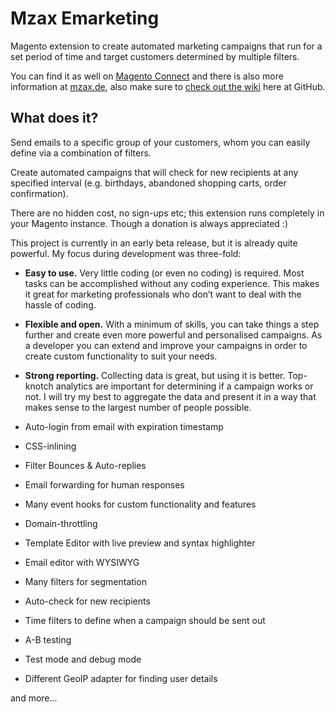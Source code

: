 # Mzax Emarketing

Magento extension to create automated marketing campaigns that run for a set 
period of time and target customers determined by multiple filters.

You can find it as well on <a href="http://www.magentocommerce.com/magento-connect/mzax-emarketing.html">Magento Connect</a> and there is also more information at <a href="http://www.mzax.de/">mzax.de</a>, also make sure to <a href="https://github.com/mage-mzax/emarketing/wiki">check out the wiki</a> here at GitHub.

## What does it?

Send emails to a specific group of your customers, whom you can easily define via a combination of filters.

Create automated campaigns that will check for new recipients at any specified interval (e.g. birthdays, abandoned shopping carts, order confirmation).

There are no hidden cost, no sign-ups etc; this extension runs completely in your Magento instance. Though a donation is always appreciated :)

This project is currently in an early beta release, but it is already quite powerful. My focus during development was three-fold:

* **Easy to use.** Very little coding (or even no coding) is required. Most tasks can be accomplished without any coding experience. This makes it great for marketing professionals who don’t want to deal with the hassle of coding.
* **Flexible and open.** With a minimum of skills, you can take things a step further and create even more powerful and personalised campaigns. As a developer you can extend and improve your campaigns in order to create custom functionality to suit your needs.
* **Strong reporting.** Collecting data is great, but using it is better. Top-knotch analytics are important for determining if a campaign works or not. I will try my best to aggregate the data and present it in a way that makes sense to the largest number of people possible.


* Auto-login from email with expiration timestamp
* CSS-inlining
* Filter Bounces & Auto-replies
* Email forwarding for human responses
* Many event hooks for custom functionality and features
* Domain-throttling
* Template Editor with live preview and syntax highlighter
* Email editor with WYSIWYG
* Many filters for segmentation
* Auto-check for new recipients
* Time filters to define when a campaign should be sent out
* A-B testing
* Test mode and debug mode
* Different GeoIP adapter for finding user details

and more...


